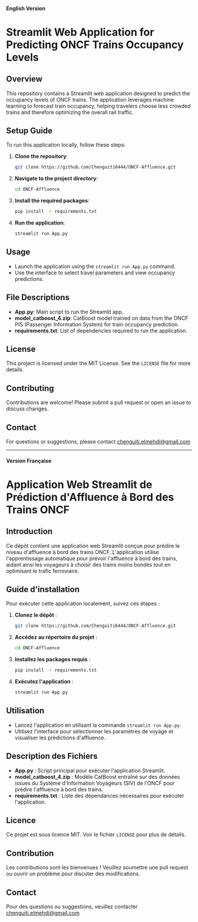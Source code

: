 #### English Version

# Streamlit Web Application for Predicting ONCF Trains Occupancy Levels

## Overview

This repository contains a Streamlit web application designed to predict the occupancy levels of ONCF trains. The application leverages machine learning to forecast train occupancy, helping travelers choose less crowded trains and therefore optimizing the overall rail traffic.

## Setup Guide

To run this application locally, follow these steps:

1. **Clone the repository**:
    ```bash
    git clone https://github.com/Chenguiti6444/ONCF-Affluence.git
    ```

2. **Navigate to the project directory**:
    ```bash
    cd ONCF-Affluence
    ```

3. **Install the required packages**:
    ```bash
    pip install -r requirements.txt
    ```

4. **Run the application**:
    ```bash
    streamlit run App.py
    ```

## Usage

- Launch the application using the `streamlit run App.py` command.
- Use the interface to select travel parameters and view occupancy predictions.

## File Descriptions

- **App.py**: Main script to run the Streamlit app.
- **model_catboost_4.zip**: CatBoost model trained on data from the ONCF PIS (Passenger Information System) for train occupancy prediction.
- **requirements.txt**: List of dependencies required to run the application.

## License

This project is licensed under the MIT License. See the `LICENSE` file for more details.

## Contributing

Contributions are welcome! Please submit a pull request or open an issue to discuss changes.

## Contact

For questions or suggestions, please contact chenguiti.elmehdi@gmail.com

---

#### Version Française

# Application Web Streamlit de Prédiction d'Affluence à Bord des Trains ONCF

## Introduction

Ce dépôt contient une application web Streamlit conçue pour prédire le niveau d'affluence à bord des trains ONCF. L'application utilise l'apprentissage automatique pour prévoir l'affluence à bord des trains, aidant ainsi les voyageurs à choisir des trains moins bondés tout en optimisant le trafic ferroviaire.

## Guide d'installation

Pour exécuter cette application localement, suivez ces étapes :

1. **Clonez le dépôt** :
    ```bash
    git clone https://github.com/Chenguiti6444/ONCF-Affluence.git
    ```

2. **Accédez au répertoire du projet** :
    ```bash
    cd ONCF-Affluence
    ```

3. **Installez les packages requis** :
    ```bash
    pip install -r requirements.txt
    ```

4. **Exécutez l'application** :
    ```bash
    streamlit run App.py
    ```

## Utilisation

- Lancez l'application en utilisant la commande `streamlit run App.py`.
- Utilisez l'interface pour sélectionner les paramètres de voyage et visualiser les prédictions d'affluence.

## Description des Fichiers

- **App.py** : Script principal pour exécuter l'application Streamlit.
- **model_catboost_4.zip** : Modèle CatBoost entraîné sur des données issues du Système d'Information Voyageurs (SIV) de l'ONCF pour prédire l'affluence à bord des trains.
- **requirements.txt** : Liste des dépendances nécessaires pour exécuter l'application.

## Licence

Ce projet est sous licence MIT. Voir le fichier `LICENSE` pour plus de détails.

## Contribution

Les contributions sont les bienvenues ! Veuillez soumettre une pull request ou ouvrir un problème pour discuter des modifications.

## Contact

Pour des questions ou suggestions, veuillez contacter chenguiti.elmehdi@gmail.com